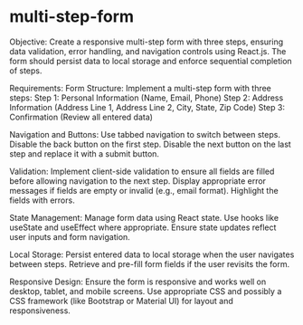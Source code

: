 # multi-step-form
Objective: Create a responsive multi-step form with three steps, ensuring data validation, error handling, and navigation controls using React.js. The form should persist data to local storage and enforce sequential completion of steps.

Requirements:
Form Structure:
Implement a multi-step form with three steps:
Step 1: Personal Information (Name, Email, Phone)
Step 2: Address Information (Address Line 1, Address Line 2, City, State, Zip Code)
Step 3: Confirmation (Review all entered data)

Navigation and Buttons:
Use tabbed navigation to switch between steps.
Disable the back button on the first step.
Disable the next button on the last step and replace it with a submit button.

Validation:
Implement client-side validation to ensure all fields are filled before allowing navigation to the next step.
Display appropriate error messages if fields are empty or invalid (e.g., email format).
Highlight the fields with errors.

State Management:
Manage form data using React state.
Use hooks like useState and useEffect where appropriate.
Ensure state updates reflect user inputs and form navigation.

Local Storage:
Persist entered data to local storage when the user navigates between steps.
Retrieve and pre-fill form fields if the user revisits the form.

Responsive Design:
Ensure the form is responsive and works well on desktop, tablet, and mobile screens.
Use appropriate CSS and possibly a CSS framework (like Bootstrap or Material UI) for layout and responsiveness.
